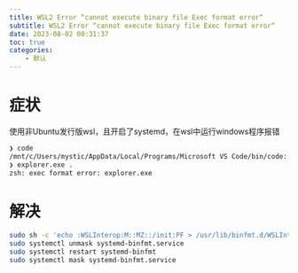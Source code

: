 ```yaml
---
title: WSL2 Error “cannot execute binary file Exec format error“
subtitle: WSL2 Error “cannot execute binary file Exec format error“
date: 2023-08-02 00:31:37
toc: true
categories: 
    - 默认
---
```


# 症状
使用非Ubuntu发行版wsl，且开启了systemd，在wsl中运行windows程序报错

```zsh
❯ code
/mnt/c/Users/mystic/AppData/Local/Programs/Microsoft VS Code/bin/code: 61: /mnt/c/Users/mystic/AppData/Local/Programs/Microsoft VS Code/Code.exe: Exec format error
❯ explorer.exe .
zsh: exec format error: explorer.exe
```

# 解决

```zsh
sudo sh -c 'echo :WSLInterop:M::MZ::/init:PF > /usr/lib/binfmt.d/WSLInterop.conf'
sudo systemctl unmask systemd-binfmt.service
sudo systemctl restart systemd-binfmt
sudo systemctl mask systemd-binfmt.service
```

